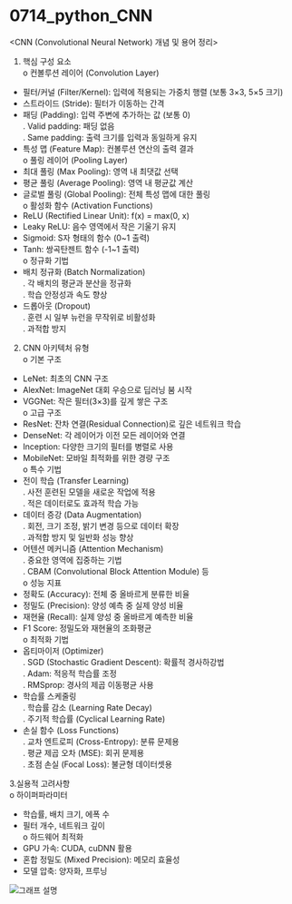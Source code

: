# 0714_python_CNN
<CNN (Convolutional Neural Network) 개념 및 용어 정리>  
1. 핵심 구성 요소  
o 컨볼루션 레이어 (Convolution Layer)    
- 필터/커널 (Filter/Kernel): 입력에 적용되는 가중치 행렬 (보통 3×3, 5×5 크기)  
- 스트라이드 (Stride): 필터가 이동하는 간격    
- 패딩 (Padding): 입력 주변에 추가하는 값 (보통 0)  
  . Valid padding: 패딩 없음  
  . Same padding: 출력 크기를 입력과 동일하게 유지  
- 특성 맵 (Feature Map): 컨볼루션 연산의 출력 결과  
o 풀링 레이어 (Pooling Layer)  
- 최대 풀링 (Max Pooling): 영역 내 최댓값 선택  
- 평균 풀링 (Average Pooling): 영역 내 평균값 계산  
- 글로벌 풀링 (Global Pooling): 전체 특성 맵에 대한 풀링  
o 활성화 함수 (Activation Functions)  
- ReLU (Rectified Linear Unit): f(x) = max(0, x)  
- Leaky ReLU: 음수 영역에서 작은 기울기 유지  
- Sigmoid: S자 형태의 함수 (0~1 출력)  
- Tanh: 쌍곡탄젠트 함수 (-1~1 출력)  
o 정규화 기법  
- 배치 정규화 (Batch Normalization)    
  . 각 배치의 평균과 분산을 정규화  
  . 학습 안정성과 속도 향상  
-  드롭아웃 (Dropout)  
  . 훈련 시 일부 뉴런을 무작위로 비활성화  
  . 과적합 방지  
   
2. CNN 아키텍처 유형    
o 기본 구조    
- LeNet: 최초의 CNN 구조  
- AlexNet: ImageNet 대회 우승으로 딥러닝 붐 시작  
- VGGNet: 작은 필터(3×3)를 깊게 쌓은 구조  
o 고급 구조  
- ResNet: 잔차 연결(Residual Connection)로 깊은 네트워크 학습  
- DenseNet: 각 레이어가 이전 모든 레이어와 연결  
- Inception: 다양한 크기의 필터를 병렬로 사용  
- MobileNet: 모바일 최적화를 위한 경량 구조  
o 특수 기법  
- 전이 학습 (Transfer Learning)  
  . 사전 훈련된 모델을 새로운 작업에 적용  
  . 적은 데이터로도 효과적 학습 가능  
- 데이터 증강 (Data Augmentation)  
  . 회전, 크기 조정, 밝기 변경 등으로 데이터 확장  
  . 과적합 방지 및 일반화 성능 향상  
- 어텐션 메커니즘 (Attention Mechanism)  
  . 중요한 영역에 집중하는 기법  
  . CBAM (Convolutional Block Attention Module) 등  
o 성능 지표    
- 정확도 (Accuracy): 전체 중 올바르게 분류한 비율  
- 정밀도 (Precision): 양성 예측 중 실제 양성 비율  
- 재현율 (Recall): 실제 양성 중 올바르게 예측한 비율  
- F1 Score: 정밀도와 재현율의 조화평균  
o 최적화 기법    
- 옵티마이저 (Optimizer)  
  . SGD (Stochastic Gradient Descent): 확률적 경사하강법  
  . Adam: 적응적 학습률 조정  
  . RMSprop: 경사의 제곱 이동평균 사용  
- 학습률 스케줄링  
  . 학습률 감소 (Learning Rate Decay)  
  . 주기적 학습률 (Cyclical Learning Rate)  
- 손실 함수 (Loss Functions)  
  . 교차 엔트로피 (Cross-Entropy): 분류 문제용  
  . 평균 제곱 오차 (MSE): 회귀 문제용  
  . 초점 손실 (Focal Loss): 불균형 데이터셋용  
  
3.실용적 고려사항    
o 하이퍼파라미터    
- 학습률, 배치 크기, 에폭 수  
- 필터 개수, 네트워크 깊이  
o 하드웨어 최적화  
- GPU 가속: CUDA, cuDNN 활용  
- 혼합 정밀도 (Mixed Precision): 메모리 효율성  
- 모델 압축: 양자화, 프루닝

![그래프 설명](graph.png) 
